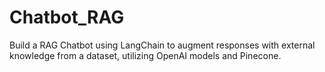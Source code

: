 # Chatbot_RAG
Build a RAG Chatbot using LangChain to augment responses with external knowledge from a dataset, utilizing OpenAI models and Pinecone.
